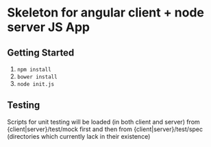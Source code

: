 # Skeleton for angular client + node server JS App

## Getting Started

1. `npm install`
2. `bower install`
3. `node init.js`

## Testing

Scripts for unit testing will be loaded (in both client and server) from {client|server}/test/mock first and then from
{client|server}/test/spec (directories which currently lack in their existence)